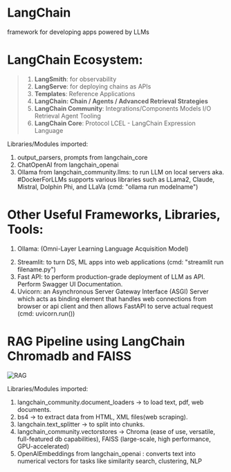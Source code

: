 # LangChain
framework for developing apps powered by LLMs

# **LangChain Ecosystem:**
 >    1. **LangSmith**: for observability
 >    2. **LangServe**: for deploying chains as APIs
 >    3. **Templates**: Reference Applications
 >    4. **LangChain: Chain / Agents / Advanced Retrieval Strategies**
 >    5. **LangChain Community**: Integrations/Components
                    Models I/O
                    Retrieval
                    Agent Tooling
 >    6. **LangChain Core**: Protocol
                    LCEL - LangChain Expression Language

Libraries/Modules imported: 
1. output_parsers, prompts from langchain_core
2. ChatOpenAI from langchain_openai
3. Ollama from langchain_community.llms: to run LLM on local servers aka. #DockerForLLMs supports various libraries such as LLama2, Claude, Mistral, Dolphin Phi, and LLaVa (cmd: "ollama run modelname")
# Other Useful Frameworks, Libraries, Tools:
 <ol>
  <li>Ollama: (Omni-Layer Learning Language Acquisition Model)
      <p> </p> </li>
  <li>Streamlit: to turn DS, ML apps into web applications (cmd: "streamlit run filename.py") </li>
  <li>Fast API: to perform production-grade deployment of LLM as API. Perform Swagger UI Documentation.</li>
  <li>Uvicorn: an Asynchronous Server Gateway Interface (ASGI) Server which acts as binding element that handles web connections from browser or api client and then allows FastAPI to serve actual request (cmd: uvicorn.run())  </li>
 </ol>

 # RAG Pipeline using LangChain Chromadb and FAISS
![RAG](https://github.com/user-attachments/assets/5ead9382-0ec4-40d8-bc4f-a512b7572b62)

Libraries/Modules imported: 
1. langchain_community.document_loaders -> to load text, pdf, web documents.
2. bs4 -> to extract data from HTML, XML files(web scraping).
3. langchain.text_splitter -> to split into chunks.
4. langchain_community.vectorstores -> Chroma (ease of use, versatile, full-featured db capabilities), FAISS (large-scale, high performance, GPU-accelerated)
5. OpenAIEmbeddings from langchain_openai : converts text into numerical vectors for tasks like similarity search, clustering, NLP
